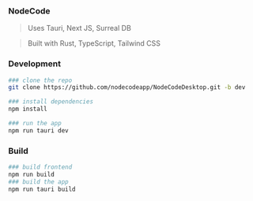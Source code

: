 ### NodeCode

> Uses Tauri, Next JS, Surreal DB

> Built with Rust, TypeScript, Tailwind CSS

### Development
```bash
### clone the repo
git clone https://github.com/nodecodeapp/NodeCodeDesktop.git -b dev

### install dependencies
npm install

### run the app
npm run tauri dev
```

### Build
```bash
### build frontend
npm run build
### build the app
npm run tauri build
```
